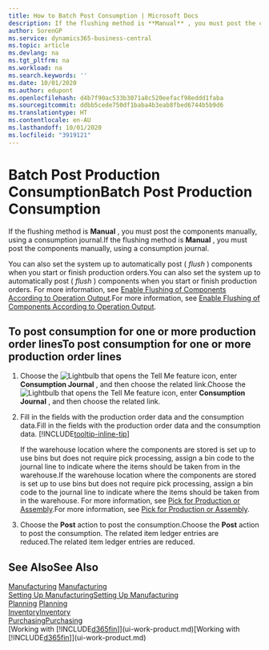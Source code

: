 ```yaml
---
title: How to Batch Post Consumption | Microsoft Docs
description: If the flushing method is **Manual** , you must post the components manually, using a consumption journal.
author: SorenGP
ms.service: dynamics365-business-central
ms.topic: article
ms.devlang: na
ms.tgt_pltfrm: na
ms.workload: na
ms.search.keywords: ''
ms.date: 10/01/2020
ms.author: edupont
ms.openlocfilehash: d4b7f90ac533b3071a8c520eefacf98eddd1faba
ms.sourcegitcommit: ddbb5cede750df1baba4b3eab8fbed6744b5b9d6
ms.translationtype: HT
ms.contentlocale: en-AU
ms.lasthandoff: 10/01/2020
ms.locfileid: "3919121"
---
```

# <a name="batch-post-production-consumption"></a><span data-ttu-id="f4441-103">Batch Post Production Consumption</span><span class="sxs-lookup"><span data-stu-id="f4441-103">Batch Post Production Consumption</span></span>
<span data-ttu-id="f4441-104">If the flushing method is **Manual** , you must post the components manually, using a consumption journal.</span><span class="sxs-lookup"><span data-stu-id="f4441-104">If the flushing method is **Manual** , you must post the components manually, using a consumption journal.</span></span>

<span data-ttu-id="f4441-105">You can also set the system up to automatically post ( *flush* ) components when you start or finish production orders.</span><span class="sxs-lookup"><span data-stu-id="f4441-105">You can also set the system up to automatically post ( *flush* ) components when you start or finish production orders.</span></span> <span data-ttu-id="f4441-106">For more information, see [Enable Flushing of Components According to Operation Output](production-how-to-flush-components-according-to-operation-output.md).</span><span class="sxs-lookup"><span data-stu-id="f4441-106">For more information, see [Enable Flushing of Components According to Operation Output](production-how-to-flush-components-according-to-operation-output.md).</span></span>

## <a name="to-post-consumption-for-one-or-more-production-order-lines"></a><span data-ttu-id="f4441-107">To post consumption for one or more production order lines</span><span class="sxs-lookup"><span data-stu-id="f4441-107">To post consumption for one or more production order lines</span></span>  
1.  <span data-ttu-id="f4441-108">Choose the ![Lightbulb that opens the Tell Me feature](media/ui-search/search_small.png "Tell me what you want to do") icon, enter **Consumption Journal** , and then choose the related link.</span><span class="sxs-lookup"><span data-stu-id="f4441-108">Choose the ![Lightbulb that opens the Tell Me feature](media/ui-search/search_small.png "Tell me what you want to do") icon, enter **Consumption Journal** , and then choose the related link.</span></span>  
2.  <span data-ttu-id="f4441-109">Fill in the fields with the production order data and the consumption data.</span><span class="sxs-lookup"><span data-stu-id="f4441-109">Fill in the fields with the production order data and the consumption data.</span></span> [!INCLUDE[tooltip-inline-tip](includes/tooltip-inline-tip_md.md)]  

    <span data-ttu-id="f4441-110">If the warehouse location where the components are stored is set up to use bins but does not require pick processing, assign a bin code to the journal line to indicate where the items should be taken from in the warehouse.</span><span class="sxs-lookup"><span data-stu-id="f4441-110">If the warehouse location where the components are stored is set up to use bins but does not require pick processing, assign a bin code to the journal line to indicate where the items should be taken from in the warehouse.</span></span> <span data-ttu-id="f4441-111">For more information, see [Pick for Production or Assembly](warehouse-how-to-pick-for-production.md).</span><span class="sxs-lookup"><span data-stu-id="f4441-111">For more information, see [Pick for Production or Assembly](warehouse-how-to-pick-for-production.md).</span></span>  
3.  <span data-ttu-id="f4441-112">Choose the **Post** action to post the consumption.</span><span class="sxs-lookup"><span data-stu-id="f4441-112">Choose the **Post** action to post the consumption.</span></span> <span data-ttu-id="f4441-113">The related item ledger entries are reduced.</span><span class="sxs-lookup"><span data-stu-id="f4441-113">The related item ledger entries are reduced.</span></span>

## <a name="see-also"></a><span data-ttu-id="f4441-114">See Also</span><span class="sxs-lookup"><span data-stu-id="f4441-114">See Also</span></span>  
<span data-ttu-id="f4441-115">[Manufacturing](production-manage-manufacturing.md)  </span><span class="sxs-lookup"><span data-stu-id="f4441-115">[Manufacturing](production-manage-manufacturing.md)  </span></span>  
[<span data-ttu-id="f4441-116">Setting Up Manufacturing</span><span class="sxs-lookup"><span data-stu-id="f4441-116">Setting Up Manufacturing</span></span>](production-configure-production-processes.md)  
<span data-ttu-id="f4441-117">[Planning](production-planning.md)    </span><span class="sxs-lookup"><span data-stu-id="f4441-117">[Planning](production-planning.md)    </span></span>  
[<span data-ttu-id="f4441-118">Inventory</span><span class="sxs-lookup"><span data-stu-id="f4441-118">Inventory</span></span>](inventory-manage-inventory.md)  
[<span data-ttu-id="f4441-119">Purchasing</span><span class="sxs-lookup"><span data-stu-id="f4441-119">Purchasing</span></span>](purchasing-manage-purchasing.md)  
<span data-ttu-id="f4441-120">[Working with [!INCLUDE[d365fin](includes/d365fin_md.md)]](ui-work-product.md)</span><span class="sxs-lookup"><span data-stu-id="f4441-120">[Working with [!INCLUDE[d365fin](includes/d365fin_md.md)]](ui-work-product.md)</span></span>
